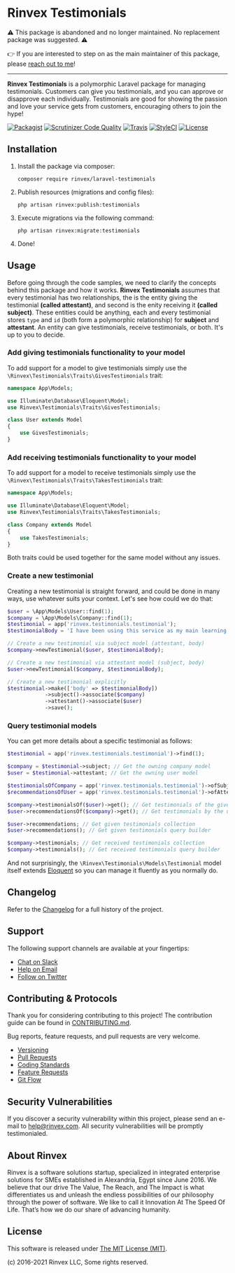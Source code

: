 # Rinvex Testimonials

⚠️ This package is abandoned and no longer maintained. No replacement package was suggested. ⚠️

👉 If you are interested to step on as the main maintainer of this package, please [reach out to me](https://twitter.com/omranic)!

---

**Rinvex Testimonials** is a polymorphic Laravel package for managing testimonials. Customers can give you testimonials, and you can approve or disapprove each individually. Testimonials are good for showing the passion and love your service gets from customers, encouraging others to join the hype!

[![Packagist](https://img.shields.io/packagist/v/rinvex/laravel-testimonials.svg?label=Packagist&style=flat-square)](https://packagist.org/packages/rinvex/laravel-testimonials)
[![Scrutinizer Code Quality](https://img.shields.io/scrutinizer/g/rinvex/laravel-testimonials.svg?label=Scrutinizer&style=flat-square)](https://scrutinizer-ci.com/g/rinvex/laravel-testimonials/)
[![Travis](https://img.shields.io/travis/rinvex/laravel-testimonials.svg?label=TravisCI&style=flat-square)](https://travis-ci.org/rinvex/laravel-testimonials)
[![StyleCI](https://styleci.io/repos/114939264/shield)](https://styleci.io/repos/114939264)
[![License](https://img.shields.io/packagist/l/rinvex/laravel-testimonials.svg?label=License&style=flat-square)](https://github.com/rinvex/laravel-testimonials/blob/develop/LICENSE)


## Installation

1. Install the package via composer:
    ```shell
    composer require rinvex/laravel-testimonials
    ```

2. Publish resources (migrations and config files):
    ```shell
    php artisan rinvex:publish:testimonials
    ```

3. Execute migrations via the following command:
    ```shell
    php artisan rinvex:migrate:testimonials
    ```

4. Done!


## Usage

Before going through the code samples, we need to clarify the concepts behind this package and how it works. **Rinvex Testimonials** assumes that every testimonial has two relationships, the is the entity giving the testimonial **(called attestant)**, and second is the enity receiving it **(called subject)**. These entities could be anything, each and every testimonial stores `type` and `id` (both form a polymorphic relationship) for **subject** and **attestant**. An entity can give testimonials, receive testimonials, or both. It's up to you to decide. 

### Add giving testimonials functionality to your model

To add support for a model to give testimonials simply use the `\Rinvex\Testimonials\Traits\GivesTestimonials` trait:

```php
namespace App\Models;

use Illuminate\Database\Eloquent\Model;
use Rinvex\Testimonials\Traits\GivesTestimonials;

class User extends Model
{
    use GivesTestimonials;
}
```

### Add receiving testimonials functionality to your model

To add support for a model to receive testimonials simply use the `\Rinvex\Testimonials\Traits\TakesTestimonials` trait:

```php
namespace App\Models;

use Illuminate\Database\Eloquent\Model;
use Rinvex\Testimonials\Traits\TakesTestimonials;

class Company extends Model
{
    use TakesTestimonials;
}
```

Both traits could be used together for the same model without any issues.

### Create a new testimonial

Creating a new testimonial is straight forward, and could be done in many ways, use whatever suits your context. Let's see how could we do that:

```php
$user = \App\Models\User::find(1);
$company = \App\Models\Company::find(1);
$testimonial = app('rinvex.testimonials.testimonial');
$testimonialBody = 'I have been using this service as my main learning resource since it went live. I believe it has the best teaching material out there.';

// Create a new testimonial via subject model (attestant, body)
$company->newTestimonial($user, $testimonialBody);

// Create a new testimonial via attestant model (subject, body)
$user->newTestimonial($company, $testimonialBody);

// Create a new testimonial explicitly
$testimonial->make(['body' => $testimonialBody])
            ->subject()->associate($company)
            ->attestant()->associate($user)
            ->save();
```

### Query testimonial models

You can get more details about a specific testimonial as follows:

```php
$testimonial = app('rinvex.testimonials.testimonial')->find(1);

$company = $testimonial->subject; // Get the owning company model
$user = $testimonial->attestant; // Get the owning user model

$testimonialsOfCompany = app('rinvex.testimonials.testimonial')->ofSubject($company)->get(); // Get testimonials of the given company
$recommendationsOfUser = app('rinvex.testimonials.testimonial')->ofAttestant($user)->get(); // Get testimonials of the given user

$company->testimonialsOf($user)->get(); // Get testimonials of the given user
$user->recommendationsOf($company)->get(); // Get testimonials by the user for the given company

$user->recommendations; // Get given testimonials collection
$user->recommendations(); // Get given testimonials query builder

$company->testimonials; // Get received testimonials collection
$company->testimonials(); // Get received testimonials query builder
```

And not surprisingly, the `\Rinvex\Testimonials\Models\Testimonial` model itself extends [Eloquent](https://laravel.com/docs/master/eloquent) so you can manage it fluently as you normally do.


## Changelog

Refer to the [Changelog](CHANGELOG.md) for a full history of the project.


## Support

The following support channels are available at your fingertips:

- [Chat on Slack](https://bit.ly/rinvex-slack)
- [Help on Email](mailto:help@rinvex.com)
- [Follow on Twitter](https://twitter.com/rinvex)


## Contributing & Protocols

Thank you for considering contributing to this project! The contribution guide can be found in [CONTRIBUTING.md](CONTRIBUTING.md).

Bug reports, feature requests, and pull requests are very welcome.

- [Versioning](CONTRIBUTING.md#versioning)
- [Pull Requests](CONTRIBUTING.md#pull-requests)
- [Coding Standards](CONTRIBUTING.md#coding-standards)
- [Feature Requests](CONTRIBUTING.md#feature-requests)
- [Git Flow](CONTRIBUTING.md#git-flow)


## Security Vulnerabilities

If you discover a security vulnerability within this project, please send an e-mail to [help@rinvex.com](help@rinvex.com). All security vulnerabilities will be promptly testimonialed.


## About Rinvex

Rinvex is a software solutions startup, specialized in integrated enterprise solutions for SMEs established in Alexandria, Egypt since June 2016. We believe that our drive The Value, The Reach, and The Impact is what differentiates us and unleash the endless possibilities of our philosophy through the power of software. We like to call it Innovation At The Speed Of Life. That’s how we do our share of advancing humanity.


## License

This software is released under [The MIT License (MIT)](LICENSE).

(c) 2016-2021 Rinvex LLC, Some rights reserved.
